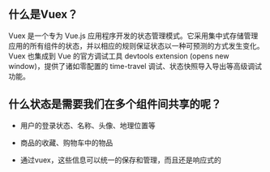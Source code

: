 ## 什么是Vuex？
Vuex 是一个专为 Vue.js 应用程序开发的状态管理模式。它采用集中式存储管理应用的所有组件的状态，并以相应的规则保证状态以一种可预测的方式发生变化。Vuex 也集成到 Vue 的官方调试工具 devtools extension (opens new window)，提供了诸如零配置的 time-travel 调试、状态快照导入导出等高级调试功能。

## 什么状态是需要我们在多个组件间共享的呢？

- 用户的登录状态、名称、头像、地理位置等

- 商品的收藏、购物车中的物品

- 通过vuex，这些信息可以统一的保存和管理，而且还是响应式的